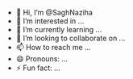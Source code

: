 - 👋 Hi, I’m @SaghNaziha
- 👀 I’m interested in ...
- 🌱 I’m currently learning ...
- 💞️ I’m looking to collaborate on ...
- 📫 How to reach me ...
- 😄 Pronouns: ...
- ⚡ Fun fact: ...

<!---
SaghNaziha/SaghNaziha is a ✨ special ✨ repository because its `README.md` (this file) appears on your GitHub profile.
You can click the Preview link to take a look at your changes.
--->
